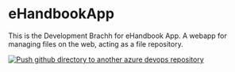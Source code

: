 # eHandbookApp
This is the Development Brachh for eHandbook App. A webapp for managing files on the web, acting as a file repository.

[![Push github directory to another azure devops repository](https://github.com/dariemcarlosdev/eHandbookApp/actions/workflows/deploy.yml/badge.svg)](https://github.com/dariemcarlosdev/eHandbookApp/actions/workflows/deploy.yml)
